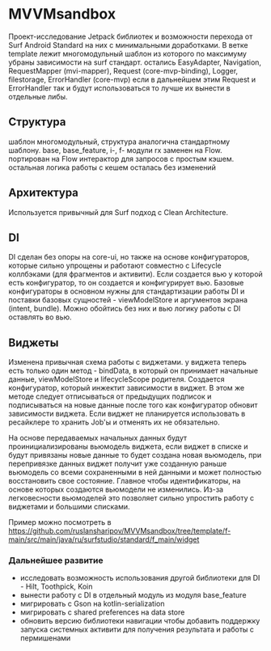# MVVMsandbox

Проект-исследование Jetpack библиотек и возможности перехода от Surf Android Standard на них с минимальными доработками.
В ветке template лежит многомодульный шаблон из которого по максимуму убраны зависимости на surf стандарт.
остались EasyAdapter, Navigation, RequestMapper (mvi-mapper), Request (core-mvp-binding), Logger, filestorage, ErrorHandler (core-mvp) 
если в дальнейшем этим Request и ErrorHandler так и будут использоваться то лучше их вынести в отдельные либы.

## Структура
шаблон многомодульный, структура аналогична стандартному шаблону. base, base_feature, i-, f- модули
rx заменен на Flow. портирован на Flow интерактор для запросов с простым кэшем. остальная логика работы с кешем осталась без изменений

## Архитектура

Используется привычный для Surf подход с Clean Architecture.

## DI

DI сделан без опоры на core-ui, но также на основе конфигураторов, которые сильно упрощены и работают совместно с Lifecycle коллбэками (для фрагментов и активити). Если создается вью у которой есть конфигуратор, то он создается и конфигурирует вью. 
Базовые конфигураторы в основном нужны для стандартизации работы DI и поставки базовых сущностей - viewModelStore и аргументов экрана (intent, bundle). 
Можно обойтись без них и вью логику работы с DI оставлять во вью.

## Виджеты
Изменена привычная схема работы с виджетами.
у виджета теперь есть только один метод - bindData, в который он принимает начальные данные, viewModelStore и lifecycleScope родителя. 
Создается конфигуратор, который инжектит зависимости в виджет.
В этом же методе следует отписываться от предыдущих подписок и подписываться на новые данные после того как конфигуратор обновит зависимости виджета.
Если виджет не планируется использовать в ресайклере то хранить Job'ы и отменять их не обязательно.

На основе передаваемых начальных данных будут проинициализированы вьюмодель виджета, если виджет в списке и будут привязаны новые данные то будет создана новая вьюмодель, при перепривязке данных виджет получит уже созданную раньше вьюмодель со всеми сохраненными в ней данными и может полностью восстановить свое состояние. Главное чтобы идентификаторы, на основе которых создаются вьюмодели не изменились.
Из-за легковесности вьюмоделей это позволяет сильно упростить работу с виджетами и большими списками.

Пример можно посмотреть в 
https://github.com/ruslansharipov/MVVMsandbox/tree/template/f-main/src/main/java/ru/surfstudio/standard/f_main/widget

### Дальнейшее развитие
- исследовать возможность использования другой библиотеки для DI - Hilt, Toothpick, Koin
- вынести работу с DI в отдельный модуль из модуля base_feature
- мигрировать с Gson на kotlin-serialization
- мигрировать с shared preferences  на data store
- обновить версию библиотеки навигации чтобы добавить поддержку запуска системных активити для получения результата и работы с пермишенами
